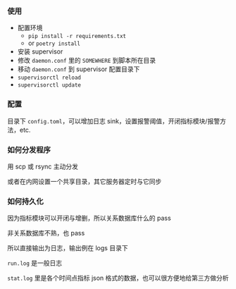 ### 使用
- 配置环境
  - `pip install -r requirements.txt`
  - or `poetry install`
- 安装 supervisor
- 修改 `daemon.conf` 里的 `SOMEWHERE` 到脚本所在目录
- 移动 `daemon.conf` 到 supervisor 配置目录下
- `supervisorctl reload`
- `supervisorctl update`

### 配置
目录下 `config.toml`，可以增加日志 sink，设置报警阈值，开闭指标模块/报警方法，etc.

### 如何分发程序
用 scp 或 rsync 主动分发

或者在内网设置一个共享目录，其它服务器定时与它同步

### 如何持久化
因为指标模块可以开闭与增删，所以关系数据库什么的 pass

非关系数据库不熟，也 pass

所以直接输出为日志，输出例在 logs 目录下

`run.log` 是一般日志

`stat.log` 里是各个时间点指标 json 格式的数据，也可以很方便地给第三方做分析
